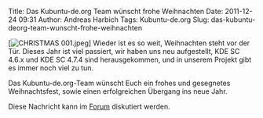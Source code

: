Title: Das Kubuntu-de.org Team wünscht frohe Weihnachten
Date: 2011-12-24 09:31
Author: Andreas Harbich
Tags: Kubuntu-de.org
Slug: das-kubuntu-deorg-team-wunscht-frohe-weihnachten

[![CHRISTMAS
001.jpeg](http://wiki.kubuntu-de.org/images/CHRISTMAS_001.jpeg)] Wieder ist es so weit, Weihnachten steht vor der
Tür. Dieses Jahr ist viel passiert, wir haben uns neu aufgestellt, KDE
SC 4.6.x und KDE SC 4.7.4 sind herausgekommen, und in unserem Projekt
gibt es immer noch viel zu tun.


Das Kubuntu-de.org-Team wünscht Euch ein frohes und gesegnetes
Weihnachtsfest, sowie einen erfolgreichen Übergang ins neue Jahr.


<!--break--><!--break-->

Diese Nachricht kann im
[Forum](http://forum.kubuntu-de.org/index.php?topic=16277) diskutiert
werden.



